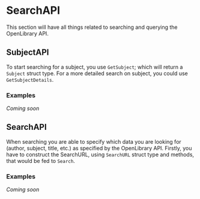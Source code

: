 # SearchAPI
This section will have all things related to searching and querying the OpenLibrary API.

## SubjectAPI
To start searching for a subject, you use `GetSubject`; which will return a `Subject` struct type. For a more detailed search on subject, you could use `GetSubjectDetails`.
### Examples
*Coming soon*
## SearchAPI
When searching you are able to specify which data you are looking for (author, subject, title, etc.) as specified by the OpenLibrary API. Firstly, you have to construct the SearchURL, using `SearchURL` struct type and methods, that would be fed to `Search`.
### Examples
*Coming soon*